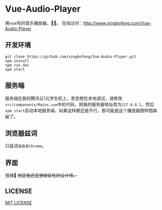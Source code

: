 # Vue-Audio-Player
用vue写的音乐播放器，:frog::frog:。
在线访问：http://www.xingbofeng.com/Vue-Audio-Player
## 开发环境

```
git clone https://github.com/xingbofeng/Vue-Audio-Player.git
npm install
npm run dev
npm start
```

## 服务端
服务端在我的腾讯云1元学生机上，若您想在本地调试，请修改`src/components/Mains.vue`中的代码，把我的服务器地址改为`127.0.0.1`，然后`npm start`启动本地服务端，如果这样都还是不行，那可能是这个播放器图样图森破了。
## 浏览器兹词
只兹词`高版本Chrome`。
## 界面
很辣:chicken:
~~但是我还是想做坠吼的设计师。~~
## LICENSE
[MIT LICENSE](./LICENSE)
